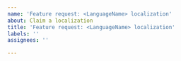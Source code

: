 ```yaml
---
name: 'Feature request: <LanguageName> localization'
about: Claim a localization
title: 'Feature request: <LanguageName> localization'
labels: ''
assignees: ''

---
```



